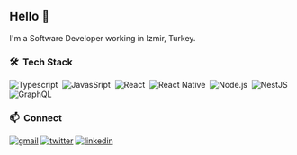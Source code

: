 ## Hello 👋 

I'm a Software Developer working in Izmir, Turkey.


### 🛠 &nbsp;Tech Stack
![Typescript](https://img.shields.io/badge/-TypeScript-141a20?style=flat&logo=Typescript&logoColor=3178C6)&nbsp;
![JavasSript](https://img.shields.io/badge/-JavaScript-141a20?style=flat&logo=Javascript&logoColor=FCDC00)&nbsp;
![React](https://img.shields.io/badge/-React-141a20?style=flat&logo=react&logoColor=61DAFB)&nbsp;
![React Native](https://img.shields.io/badge/-React-141a20?style=flat&logo=react&logoColor=61DAFB)&nbsp;
![Node.js](https://img.shields.io/badge/-Node.js-141a20?style=flat&logo=Node.js&logoColor=75AC63)&nbsp;
![NestJS](https://img.shields.io/badge/-NestJs-141a20?style=flat&logo=nestjs&logoColor=E0234E)&nbsp;
![GraphQL](https://img.shields.io/badge/-GraphQL-141a20?style=flat&logo=graphql&logoColor=E00097)&nbsp;

### 📫 &nbsp;Connect
[![gmail](https://img.shields.io/badge/-yildirayyunlu@gmail.com-D14836?style=flat&logo=Gmail&logoColor=white)](mailto:yildirayunlu@gmail.com)
[![twitter](https://img.shields.io/badge/-yildirayunlu-1DA1F2?style=flat&logo=twitter&logoColor=white)](https://twitter.com/yildirayunlu)
[![linkedin](https://img.shields.io/badge/-yildirayunlu-0A66C2?style=flat&logo=linkedin&logoColor=white)](https://www.linkedin.com/in/yildirayunlu)
